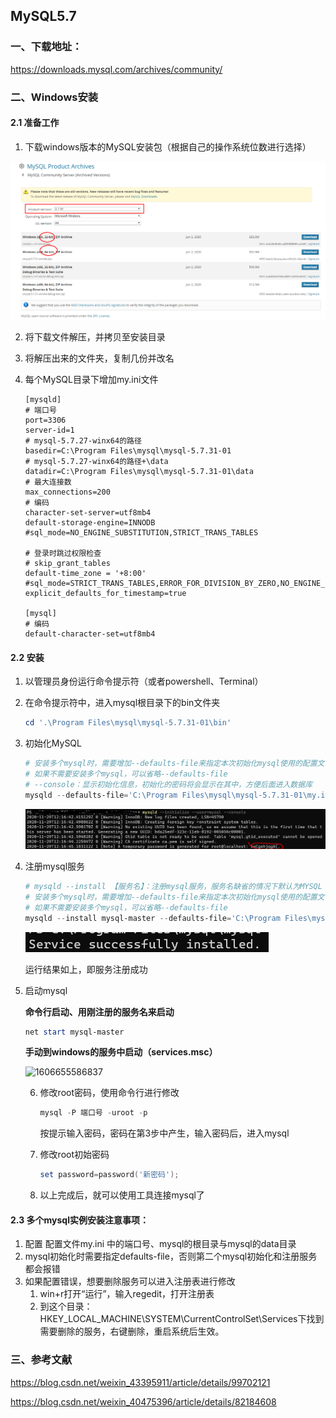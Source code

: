 ## MySQL5.7

### 一、下载地址：

https://downloads.mysql.com/archives/community/

### 二、Windows安装

#### 2.1 准备工作

1. 下载windows版本的MySQL安装包（根据自己的操作系统位数进行选择）

![1606586697642](.\img\mysql_download.png)

2. 将下载文件解压，并拷贝至安装目录

3. 将解压出来的文件夹，复制几份并改名

4. 每个MySQL目录下增加my.ini文件

   ```shell
   [mysqld]
   # 端口号
   port=3306
   server-id=1
   # mysql-5.7.27-winx64的路径
   basedir=C:\Program Files\mysql\mysql-5.7.31-01
   # mysql-5.7.27-winx64的路径+\data
   datadir=C:\Program Files\mysql\mysql-5.7.31-01\data 
   # 最大连接数
   max_connections=200
   # 编码
   character-set-server=utf8mb4
   default-storage-engine=INNODB
   #sql_mode=NO_ENGINE_SUBSTITUTION,STRICT_TRANS_TABLES
   
   # 登录时跳过权限检查
   # skip_grant_tables
   default-time_zone = '+8:00'
   #sql_mode=STRICT_TRANS_TABLES,ERROR_FOR_DIVISION_BY_ZERO,NO_ENGINE_SUBSTITUTION
   explicit_defaults_for_timestamp=true
   
   [mysql]
   # 编码
   default-character-set=utf8mb4
   ```

#### 2.2 安装

1. 以管理员身份运行命令提示符（或者powershell、Terminal）

2. 在命令提示符中，进入mysql根目录下的bin文件夹

   ```powershell
   cd '.\Program Files\mysql\mysql-5.7.31-01\bin'
   ```

3. 初始化MySQL

   ```powershell
   # 安装多个mysql时，需要增加--defaults-file来指定本次初始化mysql使用的配置文件
   # 如果不需要安装多个mysql，可以省略--defaults-file
   # --console：显示初始化信息，初始化的密码将会显示在其中，方便后面进入数据库
   mysqld --defaults-file='C:\Program Files\mysql\mysql-5.7.31-01\my.ini' --initialize --user=mysql --console
   ```

   ![1606652835331](.\img\setup_01.png)

4. 注册mysql服务

   ```powershell
   # mysqld --install 【服务名】：注册mysql服务，服务名缺省的情况下默认为MYSQL
   # 安装多个mysql时，需要增加--defaults-file来指定本次初始化mysql使用的配置文件
   # 如果不需要安装多个mysql，可以省略--defaults-file
   mysqld --install mysql-master --defaults-file='C:\Program Files\mysql\mysql-5.7.31-01\my.ini'
   ```

   ![1606655357134](.\img\setup_02.png)

   运行结果如上，即服务注册成功

5. 启动mysql

   **命令行启动、用刚注册的服务名来启动**

   ```powershell
   net start mysql-master
   ```

   **手动到windows的服务中启动（services.msc）**

   ![1606655586837](C:\fcwalker\github\JAVA-000\Note\数据库\mysql\img\setup_03.png)

   6. 修改root密码，使用命令行进行修改

      ```powershell
      mysql -P 端口号 -uroot -p
      ```

      按提示输入密码，密码在第3步中产生，输入密码后，进入mysql

   7. 修改root初始密码

      ```powershell
      set password=password('新密码');
      ```

   8. 以上完成后，就可以使用工具连接mysql了

#### 2.3 多个mysql实例安装注意事项：

1. 配置 配置文件my.ini 中的端口号、mysql的根目录与mysql的data目录
2. mysql初始化时需要指定defaults-file，否则第二个mysql初始化和注册服务都会报错
3. 如果配置错误，想要删除服务可以进入注册表进行修改
   1. win+r打开“运行”，输入regedit，打开注册表
   2. 到这个目录：HKEY_LOCAL_MACHINE\SYSTEM\CurrentControlSet\Services下找到需要删除的服务，右键删除，重启系统后生效。

### 三、参考文献

https://blog.csdn.net/weixin_43395911/article/details/99702121

https://blog.csdn.net/weixin_40475396/article/details/82184608